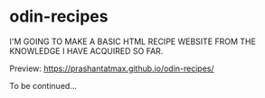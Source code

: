 # odin-recipes

I'M GOING TO MAKE A BASIC HTML RECIPE WEBSITE FROM THE KNOWLEDGE I HAVE ACQUIRED SO FAR.

Preview: https://prashantatmax.github.io/odin-recipes/


To be continued... 
 